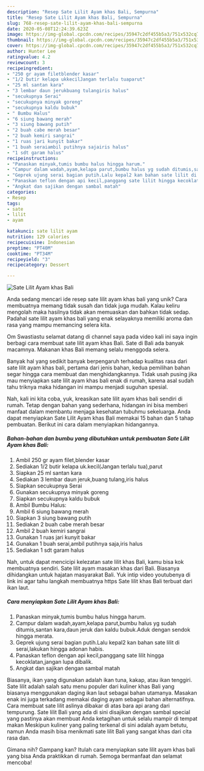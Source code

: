 ```yaml
---
description: "Resep Sate Lilit Ayam khas Bali, Sempurna"
title: "Resep Sate Lilit Ayam khas Bali, Sempurna"
slug: 768-resep-sate-lilit-ayam-khas-bali-sempurna
date: 2020-05-08T12:24:39.623Z
image: https://img-global.cpcdn.com/recipes/35947c2df455b5a3/751x532cq70/sate-lilit-ayam-khas-bali-foto-resep-utama.jpg
thumbnail: https://img-global.cpcdn.com/recipes/35947c2df455b5a3/751x532cq70/sate-lilit-ayam-khas-bali-foto-resep-utama.jpg
cover: https://img-global.cpcdn.com/recipes/35947c2df455b5a3/751x532cq70/sate-lilit-ayam-khas-bali-foto-resep-utama.jpg
author: Hunter Lee
ratingvalue: 4.2
reviewcount: 3
recipeingredient:
- "250 gr ayam filetblender kasar"
- "1/2 butir kelapa ukkecilJangan terlalu tuaparut"
- "25 ml santan kara"
- "3 lembar daun jerukbuang tulangiris halus"
- "secukupnya Serai"
- "secukupnya minyak goreng"
- "secukupnya kaldu bubuk"
- " Bumbu Halus"
- "6 siung bawang merah"
- "3 siung bawang putih"
- "2 buah cabe merah besar"
- "2 buah kemiri sangrai"
- "1 ruas jari kunyit bakar"
- "1 buah seraiambil putihnya sajairis halus"
- "1 sdt garam halus"
recipeinstructions:
- "Panaskan minyak,tumis bumbu halus hingga harum."
- "Campur dalam wadah,ayam,kelapa parut,bumbu halus yg sudah ditumis,santan kara,daun jeruk dan kaldu bubuk.Aduk dengan sendok hingga merata."
- "Geprek ujung serai bagian putih.Lalu kepal2 kan bahan sate lilit di serai,lakukan hingga adonan habis."
- "Panaskan teflon dengan api kecil,panggang sate lilit hingga kecoklatan,jangan lupa dibalik."
- "Angkat dan sajikan dengan sambal matah"
categories:
- Resep
tags:
- sate
- lilit
- ayam

katakunci: sate lilit ayam 
nutrition: 129 calories
recipecuisine: Indonesian
preptime: "PT40M"
cooktime: "PT34M"
recipeyield: "3"
recipecategory: Dessert

---
```



![Sate Lilit Ayam khas Bali](https://img-global.cpcdn.com/recipes/35947c2df455b5a3/751x532cq70/sate-lilit-ayam-khas-bali-foto-resep-utama.jpg)

Anda sedang mencari ide resep sate lilit ayam khas bali yang unik? Cara membuatnya memang tidak susah dan tidak juga mudah. Kalau keliru mengolah maka hasilnya tidak akan memuaskan dan bahkan tidak sedap. Padahal sate lilit ayam khas bali yang enak selayaknya memiliki aroma dan rasa yang mampu memancing selera kita.

Om Swastiastu selamat datang di channel saya pada video kali ini saya ingin berbagi cara membuat sate lilit ayam khas Bali. Sate di Bali ada banyak macamnya. Makanan khas Bali memang selalu menggoda selera.

Banyak hal yang sedikit banyak berpengaruh terhadap kualitas rasa dari sate lilit ayam khas bali, pertama dari jenis bahan, kedua pemilihan bahan segar hingga cara membuat dan menghidangkannya. Tidak usah pusing jika mau menyiapkan sate lilit ayam khas bali enak di rumah, karena asal sudah tahu triknya maka hidangan ini mampu menjadi suguhan spesial.


Nah, kali ini kita coba, yuk, kreasikan sate lilit ayam khas bali sendiri di rumah. Tetap dengan bahan yang sederhana, hidangan ini bisa memberi manfaat dalam membantu menjaga kesehatan tubuhmu sekeluarga. Anda dapat menyiapkan Sate Lilit Ayam khas Bali memakai 15 bahan dan 5 tahap pembuatan. Berikut ini cara dalam menyiapkan hidangannya.

<!--inarticleads1-->

##### Bahan-bahan dan bumbu yang dibutuhkan untuk pembuatan Sate Lilit Ayam khas Bali:

1. Ambil 250 gr ayam filet,blender kasar
1. Sediakan 1/2 butir kelapa uk.kecil(Jangan terlalu tua),parut
1. Siapkan 25 ml santan kara
1. Sediakan 3 lembar daun jeruk,buang tulang,iris halus
1. Siapkan secukupnya Serai
1. Gunakan secukupnya minyak goreng
1. Siapkan secukupnya kaldu bubuk
1. Ambil  Bumbu Halus:
1. Ambil 6 siung bawang merah
1. Siapkan 3 siung bawang putih
1. Sediakan 2 buah cabe merah besar
1. Ambil 2 buah kemiri sangrai
1. Gunakan 1 ruas jari kunyit bakar
1. Gunakan 1 buah serai,ambil putihnya saja,iris halus
1. Sediakan 1 sdt garam halus


Nah, untuk dapat mencicipi kelezatan sate lilit khas Bali, kamu bisa kok membuatnya sendiri. Sate lilit ayam masakan khas dari Bali. Biasanya dihidangkan untuk hajatan masyarakat Bali. Yuk intip video youtubenya di link ini agar tahu langkah membuatnya https Sate lilit khas Bali terbuat dari ikan laut. 

<!--inarticleads2-->

##### Cara menyiapkan Sate Lilit Ayam khas Bali:

1. Panaskan minyak,tumis bumbu halus hingga harum.
1. Campur dalam wadah,ayam,kelapa parut,bumbu halus yg sudah ditumis,santan kara,daun jeruk dan kaldu bubuk.Aduk dengan sendok hingga merata.
1. Geprek ujung serai bagian putih.Lalu kepal2 kan bahan sate lilit di serai,lakukan hingga adonan habis.
1. Panaskan teflon dengan api kecil,panggang sate lilit hingga kecoklatan,jangan lupa dibalik.
1. Angkat dan sajikan dengan sambal matah


Biasanya, ikan yang digunakan adalah ikan tuna, kakap, atau ikan tenggiri. Sate lilit adalah salah satu menu populer dari kuliner khas Bali yang biasanya menggunakan daging ikan laut sebagai bahan utamanya. Masakan enak ini juga terkadang memakai daging ayam sebagai bahan alternatifnya. Cara membuat sate lilit aslinya dibakar di atas bara api arang dari tempurung. Sate lilit Bali yang ada di sini disajikan dengan sambal special yang pastinya akan membuat Anda ketagihan untuk selalu mampir di tempat makan Meskipun kuliner yang paling terkenal di sini adalah ayam betutu, namun Anda masih bisa menikmati sate lilit Bali yang sangat khas dari cita rasa dan. 

Gimana nih? Gampang kan? Itulah cara menyiapkan sate lilit ayam khas bali yang bisa Anda praktikkan di rumah. Semoga bermanfaat dan selamat mencoba!
